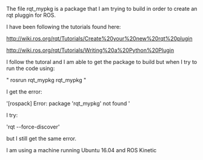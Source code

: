 The file rqt_mypkg is a package that I am trying to build in order to create an rqt pluggin for ROS.

I have been following the tutorials found here:

http://wiki.ros.org/rqt/Tutorials/Create%20your%20new%20rqt%20plugin

http://wiki.ros.org/rqt/Tutorials/Writing%20a%20Python%20Plugin

I follow the tutoral and I am able to get the package to build but when I try to run the code using:

" rosrun rqt_mypkg rqt_mypkg "

I get the error:

'[rospack] Error: package 'rqt_mypkg' not found '

I try:

'rqt --force-discover'

but I still get the same error.


I am using a machine running Ubuntu 16.04 and ROS Kinetic